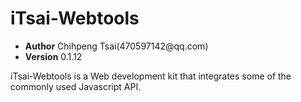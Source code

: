 
iTsai-Webtools
==============
<ul>
<li><strong>Author</strong> Chihpeng Tsai(470597142@qq.com)</li>
<li><strong>Version</strong> 0.1.12</li>
</ul>
<p>
iTsai-Webtools is a Web development kit that integrates some of the commonly used Javascript API.</p>